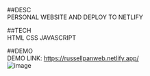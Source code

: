 ##DESC  
PERSONAL WEBSITE AND DEPLOY TO NETLIFY

##TECH  
HTML CSS JAVASCRIPT   

##DEMO  
DEMO LINK: https://russellpanweb.netlify.app/  
![image](https://github.com/Russellyyds/Projetc1/assets/102876020/c633ef50-e3cf-4278-adb3-e8b266286488)
